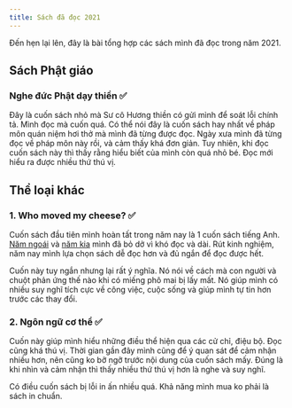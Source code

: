 ```yaml
---
title: Sách đã đọc 2021
---
```


Đến hẹn lại lên, đây là bài tổng hợp các sách mình đã đọc trong năm 2021.

## Sách Phật giáo

### Nghe đức Phật dạy thiền ✅

Đây là cuốn sách nhỏ mà Sư cô Hương thiền có gửi mình để soát lỗi chính tả. Mình đọc mà cuốn quá. Có thể nói đây là cuốn sách hay nhất về pháp môn quán niệm hơi thở mà mình đã từng được đọc. Ngày xưa mình đã từng đọc về pháp môn này rồi, và cảm thấy khá đơn giản. Tuy nhiên, khi đọc cuốn sách này thì thấy rằng hiểu biết của mình còn quá nhỏ bé. Đọc mới hiểu ra được nhiều thứ thú vị.

## Thể loại khác

### 1. Who moved my cheese? ✅

Cuốn sách đầu tiên mình hoàn tất trong năm nay là 1 cuốn sách tiếng Anh. [Năm ngoái](https://hontap.info/sach-da-doc-2020/) và [năm kia](https://hontap.info/sach-da-doc-2019/) mình đã bỏ dở vì khó đọc và dài. Rút kinh nghiệm, năm nay mình lựa chọn sách dễ đọc hơn và đủ ngắn để đọc được hết.

Cuốn này tuy ngắn nhưng lại rất ý nghĩa. Nó nói về cách mà con người và chuột phản ứng thế nào khi có miếng phô mai bị lấy mất. Nó giúp mình có nhiều suy nghĩ tích cực về công việc, cuộc sống và giúp mình tự tin hơn trước các thay đổi.

### 2. Ngôn ngữ cơ thể ✅

Cuốn này giúp mình hiểu những điều thể hiện qua các cử chỉ, điệu bộ. Đọc cũng khá thú vị. Thời gian gần đây mình cũng để ý quan sát để cảm nhận nhiều hơn, nên cũng ko bỡ ngỡ trước nội dung của cuốn sách mấy. Đúng là khi nhìn và cảm nhận thì thấy nhiều thứ thú vị hơn là nghe và suy nghĩ.

Có điều cuốn sách bị lỗi in ấn nhiều quá. Khả năng mình mua ko phải là sách in chuẩn.
